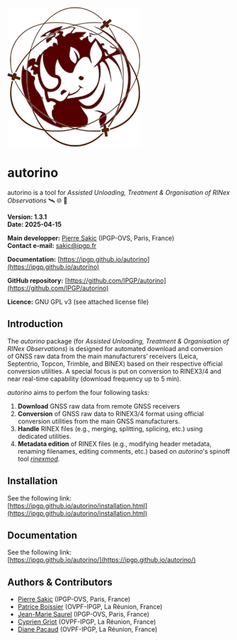 <img src="./logo_autorino.png" width="300">

# autorino
autorino is a tool for _Assisted Unloading, Treatment & Organisation of RINex Observations_  🛰️ 🌐 🦏 

**Version: 1.3.1**  
**Date: 2025-04-15**

**Main developper:** [Pierre Sakic](https://github.com/PierreS-alpha) (IPGP-OVS, Paris, France)  
**Contact e-mail:** sakic@ipgp.fr

**Documentation:** [https://ipgp.github.io/autorino](https://ipgp.github.io/autorino)

**GitHub repository:** [https://github.com/IPGP/autorino](https://github.com/IPGP/autorino) 

**Licence:** GNU GPL v3 (see attached license file) 

## Introduction
The _autorino_ package (for _Assisted Unloading, Treatment & Organisation of RINex Observations_) is designed for
automated download and conversion of GNSS raw data from the main manufacturers’ receivers 
(Leica, Septentrio, Topcon, Trimble, and BINEX) based on their respective official conversion utilities. 
A special focus is put on conversion to RINEX3/4 and near real-time capability (download frequency up to 5 min).

_autorino_ aims to perfom the four following tasks:
1. **Download** GNSS raw data from remote GNSS receivers
2. **Conversion** of GNSS raw data to RINEX3/4 format using official conversion utilities from the main GNSS manufacturers.
3. **Handle** RINEX files (e.g., merging, splitting, splicing, etc.) using dedicated utilities.
4. **Metadata edition** of RINEX files (e.g., modifying header metadata, renaming filenames, editing comments, etc.) 
based on _autorino_'s spinoff tool [_rinexmod_](https://github.com/IPGP/rinexmod).

## Installation
See the following link:  
[https://ipgp.github.io/autorino/installation.html](https://ipgp.github.io/autorino/installation.html)

## Documentation
See the following link:  
[https://ipgp.github.io/autorino/](https://ipgp.github.io/autorino/)

## Authors & Contributors
* [Pierre Sakic](https://github.com/PierreS-alpha) (IPGP-OVS, Paris, France) 
* [Patrice Boissier](https://github.com/PBoissier) (OVPF-IPGP, La Réunion, France)
* [Jean-Marie Saurel](https://github.com/jmsaurel) (IPGP-OVS, Paris, France)
* [Cyprien Griot](https://github.com/cyprien-griot) (OVPF-IPGP, La Réunion, France)
* [Diane Pacaud](https://github.com/DianouPac) (OVPF-IPGP, La Réunion, France)
